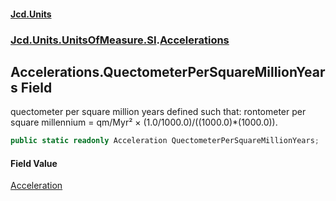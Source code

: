 #### [Jcd.Units](index 'index')
### [Jcd.Units.UnitsOfMeasure.SI](Jcd.Units.UnitsOfMeasure.SI 'Jcd.Units.UnitsOfMeasure.SI').[Accelerations](Accelerations 'Jcd.Units.UnitsOfMeasure.SI.Accelerations')

## Accelerations.QuectometerPerSquareMillionYears Field

quectometer per square million years defined such that: rontometer per square millennium = qm/Myr² ×
(1.0/1000.0)/((1000.0)*(1000.0)).

```csharp
public static readonly Acceleration QuectometerPerSquareMillionYears;
```

#### Field Value
[Acceleration](Acceleration 'Jcd.Units.UnitTypes.Acceleration')